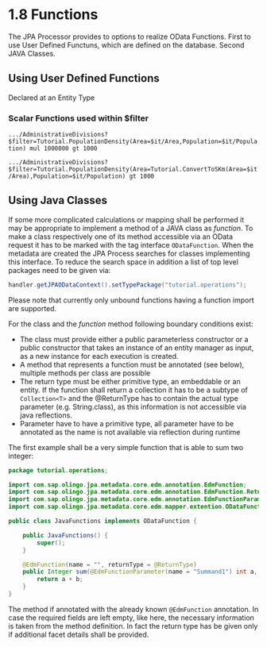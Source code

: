 # 1.8 Functions

The JPA Processor provides to options to realize OData Functions. First to use User Defined Functuns, which are defined on the database. Second JAVA Classes.

## Using User Defined Functions

Declared at an Entity Type

### Scalar Functions used within $filter

`.../AdministrativeDivisions?$filter=Tutorial.PopulationDensity(Area=$it/Area,Population=$it/Population) mul 1000000 gt 1000`

`.../AdministrativeDivisions?$filter=Tutorial.PopulationDensity(Area=Tutorial.ConvertToSKm(Area=$it/Area),Population=$it/Population) gt 1000`

## Using Java Classes
If some more complicated calculations or mapping shall be performed it may be appropriate to implement a method of a JAVA class as _function_. To make a class respectively one of its method accessible via an OData request it has to be marked with the tag interface `ODataFunction`. When the metadata are created the JPA Process searches for classes implementing this interface. To reduce the search space in addition a list of top level packages need to be given via:

```JAVA
handler.getJPAODataContext().setTypePackage("tutorial.operations");
```
Please note that currently only unbound functions having a function import are supported.

For the class and the _function_ method following boundary conditions exist:
- The class must provide either a public parameterless constructor or a public constructor that takes an instance of an entity manager as input, as a new instance for each execution is created.
- A method that represents a function must be annotated (see below), multiple methods per class are possible
- The return type must be either primitive type, an embeddable or an entity.  If the function shall return a collection it has to be a subtype of `Collection<T>` and the @ReturnType has to contain the actual type parameter (e.g. String.class), as this information is not accessible via java reflections.
- Parameter have to have a primitive type, all parameter have to be annotated as the name is not available via reflection during runtime

The first example shall be a very simple function that is able to sum two integer:
```JAVA
package tutorial.operations;

import com.sap.olingo.jpa.metadata.core.edm.annotation.EdmFunction;
import com.sap.olingo.jpa.metadata.core.edm.annotation.EdmFunction.ReturnType;
import com.sap.olingo.jpa.metadata.core.edm.annotation.EdmFunctionParameter;
import com.sap.olingo.jpa.metadata.core.edm.mapper.extention.ODataFunction;

public class JavaFunctions implements ODataFunction {

	public JavaFunctions() {
		super();
	}

	@EdmFunction(name = "", returnType = @ReturnType)
	public Integer sum(@EdmFunctionParameter(name = "Summand1") int a, @EdmFunctionParameter(name = "Summand2") int b) {
		return a + b;
	}
}
```

The method if annotated with the already known `@EdmFunction` annotation. In case the required fields are left empty, like here, the necessary information is taken from the method definition. In fact the return type has be given only if additional facet details shall be provided.
